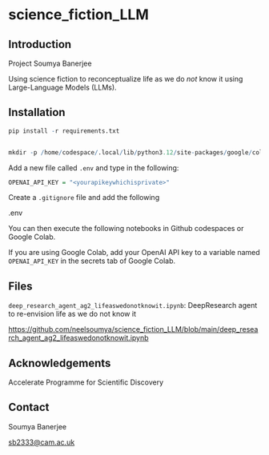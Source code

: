 # science_fiction_LLM


## Introduction

Project Soumya Banerjee

Using science fiction to reconceptualize life as we do *not* know it using Large-Language Models (LLMs).

## Installation

```R
pip install -r requirements.txt


mkdir -p /home/codespace/.local/lib/python3.12/site-packages/google/colab

```

Add a new file called `.env` and type in the following:

```R
OPENAI_API_KEY = "<yourapikeywhichisprivate>"
```

Create a `.gitignore` file and add the following

.env

You can then execute the following notebooks in Github codespaces or Google Colab.


If you are using Google Colab, add your OpenAI API key to a variable named `OPENAI_API_KEY` in the secrets tab of Google Colab.


## Files

<!--
`RAG_sciencefiction_superintelligence_SB.ipynb`: Notebook with RAG for reenvisioning superintelligence with science fiction

`papers` folder has documents for RAG

`.jinja` files have system prompts for querying the LLM

`.txt` files have logs for the output of LLMs


`simple_agent_ag2.ipynb`: Simple agent to call OpenAI and ask it to re-envision AI repeatedly

`deep_research_agent_ag2.ipynb`: DeepResearch agent to re-envision AI
-->

`deep_research_agent_ag2_lifeaswedonotknowit.ipynb`: DeepResearch agent to re-envision life as we do not know it

https://github.com/neelsoumya/science_fiction_LLM/blob/main/deep_research_agent_ag2_lifeaswedonotknowit.ipynb

## Acknowledgements

Accelerate Programme for Scientific Discovery

## Contact

Soumya Banerjee

sb2333@cam.ac.uk
